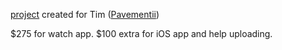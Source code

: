 [project](https://www.freelancer.com/projects/Objective-C/Finalize-Watch-App/) created for Tim ([Pavementii](https://www.freelancer.com/u/Pavementii.html))

$275 for watch app.
$100 extra for iOS app and help uploading.